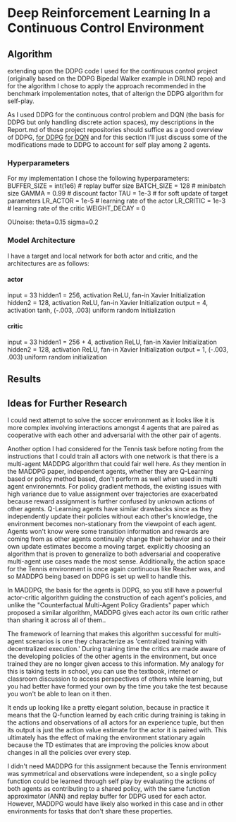 # Deep Reinforcement Learning In a Continuous Control Environment

## Algorithm

 extending upon the DDPG code I used for the continuous control project 
 (originally based on the DDPG Bipedal Walker example in DRLND repo) and for the algorithm I chose to apply the approach recommended in the benchmark 
 impolementation notes, that of alterign the DDPG algorithm for self-play. 

 As I used DDPG for the continuous control problem and DQN (the basis for DDPG but only handling discrete action spaces), my descriptions in the Report.md of those
 project repositories should suffice as a good overview of DDPG, 
 [for DDPG](https://github.com/nsubordin81/deep-reinforcement-learning-p2-double-jointed-arms/blob/main/REPORT.md)
 [for DQN](https://github.com/nsubordin81/deep-reinforcement-learning-p1-bananas/blob/master/Report.md)
 and for this section I'll just discuss some of the modifications made to DDPG to account for self play among 2 agents. 




### Hyperparameters

For my implementation I chose the following hyperparameters:
BUFFER_SIZE = int(1e6)  # replay buffer size
BATCH_SIZE = 128  # minibatch size
GAMMA = 0.99  # discount factor
TAU = 1e-3  # for soft update of target parameters
LR_ACTOR = 1e-5  # learning rate of the actor
LR_CRITIC = 1e-3  # learning rate of the critic
WEIGHT_DECAY = 0

OUnoise: 
theta=0.15
sigma=0.2


### Model Architecture

I have a target and local network for both actor and critic, and the architectures are as follows: 

#### actor 
input = 33
hidden1 = 256, activation ReLU, fan-in Xavier Initialization
hidden2 = 128, activation ReLU, fan-in Xavier Initialization
output = 4, activation tanh, (-.003, .003) uniform random Initialization

#### critic
input = 33
hidden1 = 256 + 4, activation ReLU, fan-in Xavier Initialization
hidden2 = 128, activation ReLU, fan-in Xavier Initialization
output = 1, (-.003, .003) uniform random initialization


## Results

## Ideas for Further Research

I could next attempt to solve the soccer environment as it looks like it is more complex involving interactions amongst 4 agents that are paired as cooperative with each other
and adversarial with the other pair of agents. 

Another option I had considered for the Tennis task before noting from the instructions that I could train all actors with one network is that there is a multi-agent MADDPG algorithm 
that could fair well here. As they mention in the MADDPG paper, independent agents, whether they are Q-Learning based or
policy method based, don't perform as well when used in multi agent environemnts. For policy gradient methods, the existing issues with high variance due to value assignment over 
trajectories are exacerbated because reward assignment is further confused by unknown actions of other agents. Q-Learning agents have similar drawbacks since as they independently update their policies without each other's knowledge, the environment becomes non-stationary from the viewpoint of each agent. Agents won't know were some transition information  and rewards are coming from as other agents continually change their behavior
and so their own update estimates become a moving target. explicitly choosing an algorithm that is proven to generalize to both adversarial and cooperative multi-agent
use cases made the most sense. Additionally, the action space for the Tennis environment is once again continuous like Reacher was, and so MADDPG being based on DDPG is set up well to handle this. 

In MADDPG, the basis for the agents is DDPG, so you still have a powerful actor-critic algorithm guiding the construction of each agent's policies, and 
unlike the "Counterfactual Multi-Agent Policy Gradients" paper which proposed a similar algorithm, MADDPG gives each actor its own critic rather than sharing it across
all of them..

The framework of learning that makes this algorithm successful for multi-agent scenarios is one they characterize as 'centralized training with decentralized
execution.' During training time the critics are made aware of the developing policies of the other agents in the environment, but once trained they are no 
longer given access to this information. My analogy for this is taking tests in school, you can use the textbook, internet or classroom discussion to access perspectives
of others while learning, but you had better have formed your own by the time you take the test because you won't be able to lean on it then.

It ends up looking like a pretty elegant solution, because in practice it means that the Q-function learned by each critic during training is taking in the actions and observations
of all actors for an experience tuple, but then its output is just the action value estimate for the actor it is paired with. This ultimately has the effect of making the 
environment stationary again because the TD estimates that are improving the policies know about changes in all the policies over every step.

I didn't need MADDPG for this assignment because the Tennis environment was symmetrical and observations were independent, so a single policy function could be learned through self play by evaluating the actions of both agents as contributing to a shared policy, with the same
function approximator (ANN) and replay buffer for DDPG used for each actor. However, MADDPG would have likely also worked in this case and in other environments for tasks that don't share these properties. 
